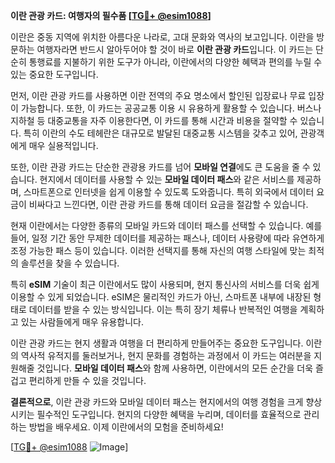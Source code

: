 **이란 관광 카드: 여행자의 필수품 [[TG💪+ @esim1088](https://t.me/s/esim1088)]**

이란은 중동 지역에 위치한 아름다운 나라로, 고대 문화와 역사의 보고입니다. 이란을 방문하는 여행자라면 반드시 알아두어야 할 것이 바로 **이란 관광 카드**입니다. 이 카드는 단순히 통행료를 지불하기 위한 도구가 아니라, 이란에서의 다양한 혜택과 편의를 누릴 수 있는 중요한 도구입니다.

먼저, 이란 관광 카드를 사용하면 이란 전역의 주요 명소에서 할인된 입장료나 무료 입장이 가능합니다. 또한, 이 카드는 공공교통 이용 시 유용하게 활용할 수 있습니다. 버스나 지하철 등 대중교통을 자주 이용한다면, 이 카드를 통해 시간과 비용을 절약할 수 있습니다. 특히 이란의 수도 테헤란은 대규모로 발달된 대중교통 시스템을 갖추고 있어, 관광객에게 매우 실용적입니다.

또한, 이란 관광 카드는 단순한 관광용 카드를 넘어 **모바일 연결**에도 큰 도움을 줄 수 있습니다. 현지에서 데이터를 사용할 수 있는 **모바일 데이터 패스**와 같은 서비스를 제공하며, 스마트폰으로 인터넷을 쉽게 이용할 수 있도록 도와줍니다. 특히 외국에서 데이터 요금이 비싸다고 느낀다면, 이란 관광 카드를 통해 데이터 요금을 절감할 수 있습니다.

현재 이란에서는 다양한 종류의 모바일 카드와 데이터 패스를 선택할 수 있습니다. 예를 들어, 일정 기간 동안 무제한 데이터를 제공하는 패스나, 데이터 사용량에 따라 유연하게 조정 가능한 패스 등이 있습니다. 이러한 선택지를 통해 자신의 여행 스타일에 맞는 최적의 솔루션을 찾을 수 있습니다.

특히 **eSIM** 기술이 최근 이란에서도 많이 사용되며, 현지 통신사의 서비스를 더욱 쉽게 이용할 수 있게 되었습니다. eSIM은 물리적인 카드가 아닌, 스마트폰 내부에 내장된 형태로 데이터를 받을 수 있는 방식입니다. 이는 특히 장기 체류나 반복적인 여행을 계획하고 있는 사람들에게 매우 유용합니다.

이란 관광 카드는 현지 생활과 여행을 더 편리하게 만들어주는 중요한 도구입니다. 이란의 역사적 유적지를 둘러보거나, 현지 문화를 경험하는 과정에서 이 카드는 여러분을 지원해줄 것입니다. **모바일 데이터 패스**와 함께 사용하면, 이란에서의 모든 순간을 더욱 즐겁고 편리하게 만들 수 있을 것입니다.

**결론적으로**, 이란 관광 카드와 모바일 데이터 패스는 현지에서의 여행 경험을 크게 향상시키는 필수적인 도구입니다. 현지의 다양한 혜택을 누리며, 데이터를 효율적으로 관리하는 방법을 배우세요. 이제 이란에서의 모험을 준비하세요! 

[[TG💪+ @esim1088](https://t.me/s/esim1088) ![Image](https://i.postimg.cc/Y0z9fWf4/image.png)]